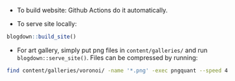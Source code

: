 - To build website: Github Actions do it automatically. 

- To serve site locally: 

```r
blogdown::build_site()
```

- For art gallery, simply put png files in `content/galleries/` and run `blogdown::serve_site()`. Files can be compressed by running: 

```sh
find content/galleries/voronoi/ -name '*.png' -exec pngquant --speed 4 --nofs --ext .png --force 256 {} \;
```
